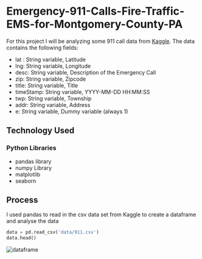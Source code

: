 # Emergency-911-Calls-Fire-Traffic-EMS-for-Montgomery-County-PA
For this project I will be analyzing some 911 call data from [Kaggle](https://www.kaggle.com/mchirico/montcoalert). The data 
contains the following fields:

* lat : String variable, Latitude
* lng: String variable, Longitude
* desc: String variable, Description of the Emergency Call
* zip: String variable, Zipcode
* title: String variable, Title
* timeStamp: String variable, YYYY-MM-DD HH:MM:SS
* twp: String variable, Township
* addr: String variable, Address
* e: String variable, Dummy variable (always 1)

## Technology Used 
### Python Libraries 
  * pandas library
  * numpy Library
  * matplotlib
  * seaborn

## Process

I used pandas to read in the csv data set from Kaggle to create a dataframe and analyse the data

```python
data = pd.read_csv('data/911.csv')
data.head()
```
![dataframe]('images/dataframe.png')
